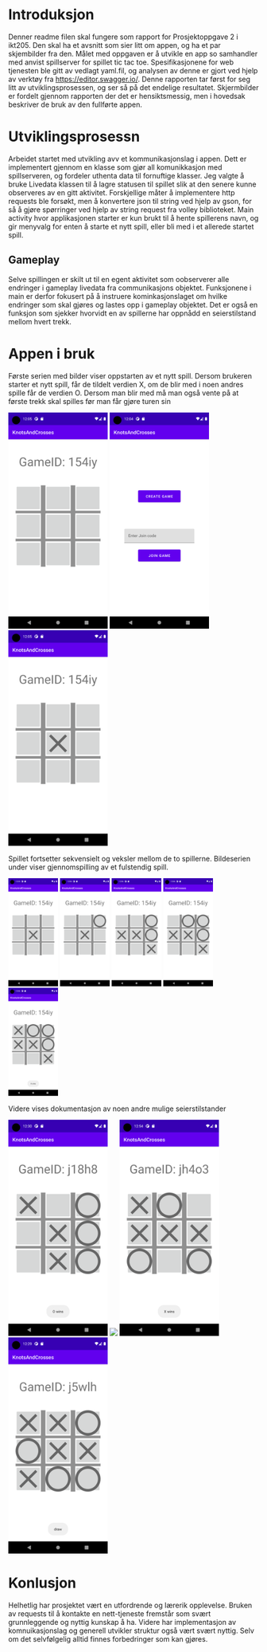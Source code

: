 # Introduksjon

Denner readme filen skal fungere som rapport for Prosjektoppgave 2 i ikt205. Den skal ha et avsnitt som sier litt om appen, og ha et par skjembilder fra den. Målet med oppgaven er å utvikle en app so samhandler med anvist spillserver for spillet tic tac toe. Spesifikasjonene for web tjenesten ble gitt av vedlagt yaml.fil, og analysen av denne er gjort ved hjelp av verktøy fra https://editor.swagger.io/. Denne rapporten tar først for seg litt av utviklingsprosessen, og ser så på det endelige resultatet. Skjermbilder er fordelt gjennom rapporten der det er hensiktsmessig, men i hovedsak beskriver de bruk av den fullførte appen.

# Utviklingsprosessn

Arbeidet startet med utvikling avv et kommunikasjonslag i appen. Dett er implementert gjennom en klasse som gjør all komunikkasjon med spillserveren, og fordeler uthenta data til fornuftige klasser. Jeg valgte å bruke Livedata klassen til å lagre statusen til spillet slik at den senere kunne observeres av en gitt aktivitet. Forskjellige måter å implementere http requests ble forsøkt, men å konvertere json til string ved hjelp av gson, for så å gjøre spørringer ved hjelp av string request fra volley biblioteket. Main activity hvor applikasjonen starter er kun brukt til å hente spillerens navn, og gir menyvalg for enten å starte et nytt spill, eller bli med i et allerede startet spill.

## Gameplay

Selve spillingen er skilt ut til en egent aktivitet som oobserverer alle endringer i gameplay livedata fra communikasjons objektet. Funksjonene i main er derfor fokusert på å instruere kominkasjonslaget om hvilke endringer som skal gjøres og lastes opp i gameplay objektet. Det er også en funksjon som sjekker hvorvidt en av spillerne har oppnådd en seierstilstand mellom hvert trekk.

# Appen i bruk
Første serien med bilder viser oppstarten av et nytt spill. Dersom brukeren starter et nytt spill, får de tildelt verdien X, om de blir med i noen andres spille får de verdien O. Dersom man blir med må man også vente på at første trekk skal spilles før man får gjøre turen sin

<p float="left">
  <img src="screenshots/emptyPlayfield.png" width="200" />
  <img src="screenshots/enterJoinCode.png" width="200" /> 
  <img src="screenshots/gameInProgress1.png" width="200" />
</p>

Spillet fortsetter sekvensielt og veksler mellom de to spillerne. Bildeserien under viser gjennomspilling av et fulstendig spill. 

<p float="left">
  <img src="screenshots/gameInProgress1.png" width="100" />
  <img src="screenshots/gameInProgress2.png" width="100" /> 
  <img src="screenshots/gameInProgress3.png" width="100" />
  <img src="screenshots/gameInProgress4.png" width="100" />
  <img src="screenshots/diagonalXWin.png" width="100" />
</p>

Videre vises dokumentasjon av noen andre mulige seierstilstander
<p float="left">
  <img src="screenshots/verticalOWin.png" width="200" />
  <img src="screenshots/diagonalOWin.png" width="200" /> 
  <img src="screenshots/horizontalXWin.png" width="200" /> 
  <img src="screenshots/draw.png" width="200" />
</p>

# Konlusjon

Helhetlig har prosjektet vært en utfordrende og lærerik opplevelse. Bruken av requests til å kontakte en nett-tjeneste fremstår som svært grunnleggende og nyttig kunskap å ha. Videre har implementasjon av komnuikasjonslag og generell utvikler struktur også vært svært nyttig. Selv om det selvfølgelig alltid finnes forbedringer som kan gjøres.
